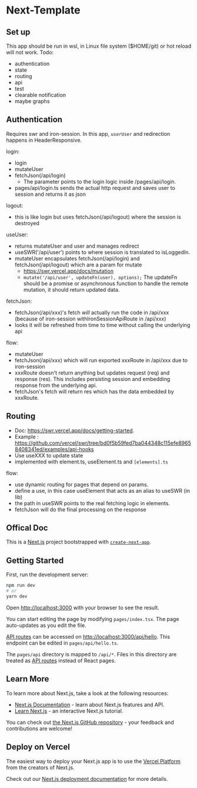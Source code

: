 # Next-Template
## Set up
This app should be run in wsl, in Linux file system ($HOME/git) or hot reload will not work. Todo:

- authentication
- state
- routing
- api
- test
- clearable notification
- maybe graphs

## Authentication
Requires swr and iron-session.
In this app, `userUser` and redirection happens in HeaderResponsive.

login:
- login
- mutateUser
- fetchJson(/api/login) 
  - The parameter points to the login logic inside /pages/api/login.
- pages/api/login.ts sends the actual http request and saves user to session and returns it as json

logout:
- this is like login but uses fetchJson(/api/logout) where the session is destroyed 

useUser:
- returns mutateUser and user and manages redirect
- useSWR<User>('/api/user') points to where session is translated to isLoggedIn.
- mutateUser encapsulates fetchJson(/api/login) and fetchJson(/api/logout) which are a param for mutate
  - https://swr.vercel.app/docs/mutation
  - `mutate('/api/user', updateFn(user), options);` The updateFn should be a promise or asynchronous function to handle the remote mutation, it should return updated data.

fetchJson:
- fetchJson(/api/xxx)'s fetch *will* actually run the code in /api/xxx (because of iron-session withIronSessionApiRoute in /api/xxx)
- looks it will be refreshed from time to time without calling the underlying api

flow:
- mutateUser
- fetchJson(/api/xxx) which will run exported xxxRoute in /api/xxx due to iron-session
- xxxRoute doesn't return anything but updates request (req) and response (res). This includes persisting session and embedding response from the underlying api.
- fetchJson's fetch will return res which has the data embedded by xxxRoute.


## Routing
- Doc: https://swr.vercel.app/docs/getting-started.
- Example : https://github.com/vercel/swr/tree/bd0f5b59fed7ba044348c115efe89658408341ed/examples/api-hooks
- Use useXXX to update state
- implemented with element.ts, useElement.ts and `[elements].ts`

flow:
- use dynamic routing for pages that depend on params. 
- define a use, in this case useElement that acts as an alias to useSWR (in lib)
- the path in useSWR points to the real fetching logic in elements. 
- fetchJson will do the final processing on the response

## Offical Doc
This is a [Next.js](https://nextjs.org/) project bootstrapped with [`create-next-app`](https://github.com/vercel/next.js/tree/canary/packages/create-next-app).

## Getting Started

First, run the development server:

```bash
npm run dev
# or
yarn dev
```

Open [http://localhost:3000](http://localhost:3000) with your browser to see the result.

You can start editing the page by modifying `pages/index.tsx`. The page auto-updates as you edit the file.

[API routes](https://nextjs.org/docs/api-routes/introduction) can be accessed on [http://localhost:3000/api/hello](http://localhost:3000/api/hello). This endpoint can be edited in `pages/api/hello.ts`.

The `pages/api` directory is mapped to `/api/*`. Files in this directory are treated as [API routes](https://nextjs.org/docs/api-routes/introduction) instead of React pages.

## Learn More

To learn more about Next.js, take a look at the following resources:

- [Next.js Documentation](https://nextjs.org/docs) - learn about Next.js features and API.
- [Learn Next.js](https://nextjs.org/learn) - an interactive Next.js tutorial.

You can check out [the Next.js GitHub repository](https://github.com/vercel/next.js/) - your feedback and contributions are welcome!

## Deploy on Vercel

The easiest way to deploy your Next.js app is to use the [Vercel Platform](https://vercel.com/new?utm_medium=default-template&filter=next.js&utm_source=create-next-app&utm_campaign=create-next-app-readme) from the creators of Next.js.

Check out our [Next.js deployment documentation](https://nextjs.org/docs/deployment) for more details.
